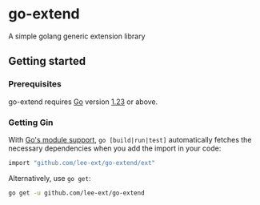 # go-extend

A simple golang generic extension library

## Getting started

### Prerequisites

go-extend requires [Go](https://go.dev/) version [1.23](https://go.dev/doc/devel/release#go1.23.0) or above.

### Getting Gin

With [Go's module support](https://go.dev/wiki/Modules#how-to-use-modules), `go [build|run|test]` automatically fetches the necessary dependencies when you add the import in your code:

```sh
import "github.com/lee-ext/go-extend/ext"
```

Alternatively, use `go get`:

```sh
go get -u github.com/lee-ext/go-extend
```

